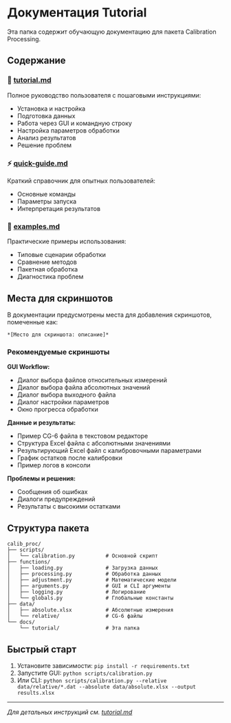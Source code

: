 # Документация Tutorial

Эта папка содержит обучающую документацию для пакета Calibration Processing.

## Содержание

### 📖 [tutorial.md](tutorial.md)
Полное руководство пользователя с пошаговыми инструкциями:
- Установка и настройка
- Подготовка данных
- Работа через GUI и командную строку
- Настройка параметров обработки
- Анализ результатов
- Решение проблем

### ⚡ [quick-guide.md](quick-guide.md)
Краткий справочник для опытных пользователей:
- Основные команды
- Параметры запуска
- Интерпретация результатов

### 🔧 [examples.md](examples.md)
Практические примеры использования:
- Типовые сценарии обработки
- Сравнение методов
- Пакетная обработка
- Диагностика проблем

## Места для скриншотов

В документации предусмотрены места для добавления скриншотов, помеченные как:
```
*[Место для скриншота: описание]*
```

### Рекомендуемые скриншоты

**GUI Workflow:**
- Диалог выбора файлов относительных измерений
- Диалог выбора файла абсолютных значений
- Диалог выбора выходного файла
- Диалог настройки параметров
- Окно прогресса обработки

**Данные и результаты:**
- Пример CG-6 файла в текстовом редакторе
- Структура Excel файла с абсолютными значениями
- Результирующий Excel файл с калибровочными параметрами
- График остатков после калибровки
- Пример логов в консоли

**Проблемы и решения:**
- Сообщения об ошибках
- Диалоги предупреждений
- Результаты с высокими остатками

## Структура пакета

```
calib_proc/
├── scripts/
│   └── calibration.py          # Основной скрипт
├── functions/
│   ├── loading.py              # Загрузка данных
│   ├── processing.py           # Обработка данных
│   ├── adjustment.py           # Математические модели
│   ├── arguments.py            # GUI и CLI аргументы
│   ├── logging.py              # Логирование
│   └── globals.py              # Глобальные константы
├── data/
│   ├── absolute.xlsx           # Абсолютные измерения
│   └── relative/               # CG-6 файлы
└── docs/
    └── tutorial/               # Эта папка
```

## Быстрый старт

1. Установите зависимости: `pip install -r requirements.txt`
2. Запустите GUI: `python scripts/calibration.py`
3. Или CLI: `python scripts/calibration.py --relative data/relative/*.dat --absolute data/absolute.xlsx --output results.xlsx`

---

*Для детальных инструкций см. [tutorial.md](tutorial.md)*